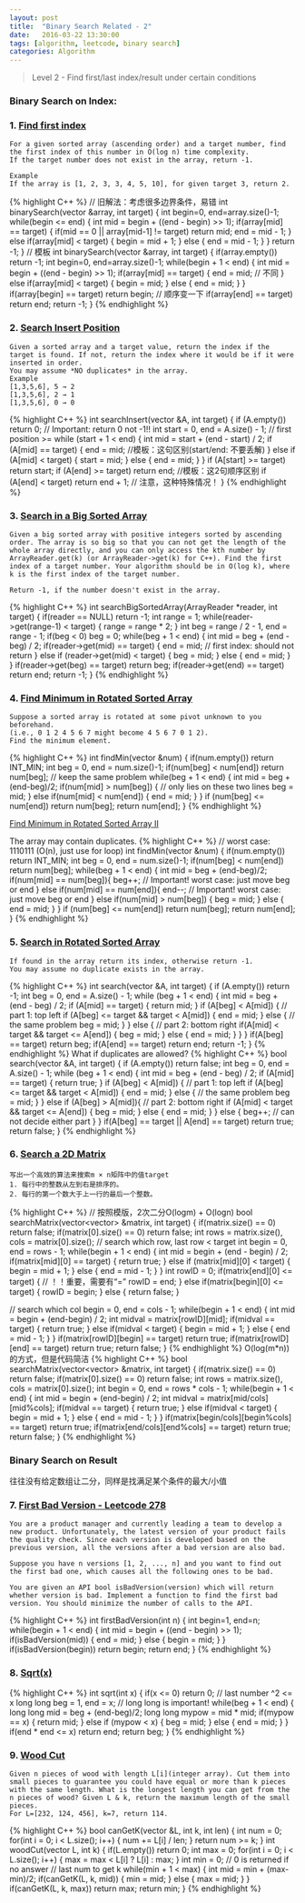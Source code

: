 ```yaml
---
layout: post
title:  "Binary Search Related - 2"
date:   2016-03-22 13:30:00
tags: [algorithm, leetcode, binary search]
categories: Algorithm
---
```


> Level 2 - Find first/last index/result under certain conditions

### Binary Search on Index:

### 1. [Find first index](http://www.lintcode.com/en/problem/first-position-of-target/)
```
For a given sorted array (ascending order) and a target number, find the first index of this number in O(log n) time complexity.
If the target number does not exist in the array, return -1.

Example
If the array is [1, 2, 3, 3, 4, 5, 10], for given target 3, return 2.
```
{% highlight C++ %}
// 旧解法：考虑很多边界条件，易错
int binarySearch(vector<int> &array, int target) {
  int begin=0, end=array.size()-1;
  while(begin <= end) {
    int mid = begin + ((end - begin) >> 1);
    if(array[mid] == target) {
      if(mid == 0 || array[mid-1] != target)
        return mid;
      end = mid - 1;
    } else if(array[mid] < target) {
      begin  = mid + 1;
    } else {
      end = mid - 1;
    }
  }
  return -1;
}
// 模板
int binarySearch(vector<int> &array, int target) {
  if(array.empty())  return -1;
  int begin=0, end=array.size()-1;
  while(begin + 1 < end) {
    int mid = begin + ((end - begin) >> 1);
    if(array[mid] == target) {
      end = mid;  // 不同
    } else if(array[mid] < target) {
      begin = mid;
    } else {
      end = mid;
    }
  }
  if(array[begin] == target)  return begin;  // 顺序变一下
  if(array[end] == target)    return end;
  return -1;
}
{% endhighlight %}

### 2. [Search Insert Position](http://www.lintcode.com/en/problem/search-insert-position/)
```
Given a sorted array and a target value, return the index if the target is found. If not, return the index where it would be if it were inserted in order.
You may assume *NO duplicates* in the array.
Example
[1,3,5,6], 5 → 2
[1,3,5,6], 2 → 1
[1,3,5,6], 0 → 0
```
{% highlight C++ %}
int searchInsert(vector<int> &A, int target) {
  if (A.empty()) return 0;  // Important: return 0 not -1!!
  int start = 0, end = A.size() - 1;
  // first position >=
  while (start + 1 < end) {
    int mid = start + (end - start) / 2;
    if (A[mid] == target) {
      end = mid;  //模板：这句区别(start/end: 不要丢解)
    } else if (A[mid] < target) {
      start = mid;
    } else {
      end = mid;
    }
  }
  if (A[start] >= target) return start;
  if (A[end] >= target) return end;  //模板：这2句顺序区别
  if (A[end] < target) return end + 1;  // 注意，这种特殊情况！
}
{% endhighlight %}

### 3. [Search in a Big Sorted Array](http://www.lintcode.com/en/problem/search-in-a-big-sorted-array/)
```
Given a big sorted array with positive integers sorted by ascending order. The array is so big so that you can not get the length of the whole array directly, and you can only access the kth number by ArrayReader.get(k) (or ArrayReader->get(k) for C++). Find the first index of a target number. Your algorithm should be in O(log k), where k is the first index of the target number.

Return -1, if the number doesn't exist in the array.
```
{% highlight C++ %}
int searchBigSortedArray(ArrayReader *reader, int target) {
  if(reader == NULL)  return -1;
  int range = 1;
  while(reader->get(range-1) < target) {
    range = range * 2;
  }
  int beg = range / 2 - 1, end = range - 1;
  if(beg < 0)  beg = 0;
  while(beg + 1 < end) {
    int mid = beg + (end - beg) / 2;
    if(reader->get(mid) == target) {
      end = mid;  // first index: should not return
    } else if (reader->get(mid) < target) {
      beg = mid;
    } else {
      end = mid;
    }
  }
  if(reader->get(beg) == target)  return beg;
  if(reader->get(end) == target)  return end;
  return -1;
}
{% endhighlight %}

### 4. [Find Minimum in Rotated Sorted Array](http://www.lintcode.com/en/problem/find-minimum-in-rotated-sorted-array/)
```
Suppose a sorted array is rotated at some pivot unknown to you beforehand.
(i.e., 0 1 2 4 5 6 7 might become 4 5 6 7 0 1 2).
Find the minimum element.
```
{% highlight C++ %}
int findMin(vector<int> &num) {
  if(num.empty())  return INT_MIN;
  int beg = 0, end = num.size()-1;
  if(num[beg] < num[end])  return num[beg];
  // keep the same problem
  while(beg + 1 < end) {
    int mid = beg + (end-beg)/2;
    if(num[mid] > num[beg]) { // only lies on these two lines
      beg = mid;
    } else if(num[mid] < num[end]) {
      end = mid;
    }
  }
  if (num[beg] <= num[end]) return num[beg];
  return num[end];
}
{% endhighlight %}

[Find Minimum in Rotated Sorted Array II](http://www.lintcode.com/en/problem/find-minimum-in-rotated-sorted-array-ii/)

The array may contain duplicates.
{% highlight C++ %}
// worst case: 1110111 (O(n), just use for loop)
int findMin(vector<int> &num) {
  if(num.empty())  return INT_MIN;
  int beg = 0, end = num.size()-1;
  if(num[beg] < num[end])  return num[beg];
  while(beg + 1 < end) {
    int mid = beg + (end-beg)/2;
    if(num[mid] == num[beg]){
      beg++; // Important! worst case: just move beg or end
    } else if(num[mid] == num[end]){
      end--; // Important! worst case: just move beg or end
    } else if(num[mid] > num[beg]) {
      beg = mid;
    } else {
      end = mid;
    }
  }
  if (num[beg] <= num[end]) return num[beg];
  return num[end];
}
{% endhighlight %}

### 5. [Search in Rotated Sorted Array](http://www.lintcode.com/en/problem/search-in-rotated-sorted-array/)
```
If found in the array return its index, otherwise return -1.
You may assume no duplicate exists in the array.
```
{% highlight C++ %}
int search(vector<int> &A, int target) {
  if (A.empty()) return -1;
  int beg = 0, end = A.size() - 1;
  while (beg + 1 < end) {
    int mid = beg + (end - beg) / 2;
    if (A[mid] == target) {
      return mid;
    }
    if (A[beg] < A[mid]) {  // part 1: top left
      if (A[beg] <= target && target < A[mid]) {
        end = mid;
      } else {  // the same problem
        beg = mid;
      }
    } else {  // part 2: bottom right
      if(A[mid] < target && target <= A[end]) {
          beg = mid;
      } else {
          end = mid;
      }
    }
  }
  if(A[beg] == target)  return beg;
  if(A[end] == target)  return end;
  return -1;
}
{% endhighlight %}
What if duplicates are allowed?
{% highlight C++ %}
bool search(vector<int> &A, int target) {
  if (A.empty()) return false;
  int beg = 0, end = A.size() - 1;
  while (beg + 1 < end) {
    int mid = beg + (end - beg) / 2;
    if (A[mid] == target) {
      return true;
    }
    if (A[beg] < A[mid]) {  // part 1: top left
      if (A[beg] <= target && target < A[mid]) {
        end = mid;
      } else {  // the same problem
        beg = mid;
      }
    } else if (A[beg] > A[mid]){  // part 2: bottom right
      if (A[mid] < target && target <= A[end]) {
        beg = mid;
      } else {
        end = mid;
      }
    } else {
      beg++; // can not decide either part
    }
  }
  if(A[beg] == target || A[end] == target)
    return true;
  return false;
}
{% endhighlight %}

### 6. [Search a 2D Matrix](https://www.lintcode.com/problem/28/)
```
写出一个高效的算法来搜索m × n矩阵中的值target
1. 每行中的整数从左到右是排序的。
2. 每行的第一个数大于上一行的最后一个整数。
```
{% highlight C++ %}
// 按照模版，2次二分O(logm) + O(logn)
bool searchMatrix(vector<vector<int>> &matrix, int target) {
  if(matrix.size() == 0) return false;
  if(matrix[0].size() == 0)  return false;
  int rows = matrix.size(), cols = matrix[0].size();
  // search which row, last row < target
  int begin = 0, end = rows - 1;
  while(begin + 1 < end) {
      int mid = begin + (end - begin) / 2;
      if(matrix[mid][0] == target) {
          return true;
      } else if (matrix[mid][0] < target) {
          begin = mid + 1;
      } else {
          end = mid - 1;
      }
  }
  int rowID = 0;
  if(matrix[end][0] <= target) {  // ！！重要，需要有“=”
      rowID = end;
  } else if(matrix[begin][0] <= target) {
      rowID = begin;
  } else {
      return false;
  }

  // search which col
  begin = 0, end = cols - 1;
  while(begin + 1 < end) {
      int mid = begin + (end-begin) / 2;
      int midval = matrix[rowID][mid];
      if(midval == target) {
          return true;
      } else if(midval < target) {
          begin = mid + 1;
      } else {
          end = mid - 1;
      }
  }
  if(matrix[rowID][begin] == target) return true;
  if(matrix[rowID][end] == target) return true;
  return false;
}
{% endhighlight %}
O(log(m*n))的方式，但是代码简洁
{% highlight C++ %}
bool searchMatrix(vector<vector<int>> &matrix, int target) {
  if(matrix.size() == 0) return false;
  if(matrix[0].size() == 0)  return false;
  int rows = matrix.size(), cols = matrix[0].size();
  int begin = 0, end = rows * cols - 1;
  while(begin + 1 < end) {
    int mid = begin + (end-begin) / 2;
    int midval = matrix[mid/cols][mid%cols];
    if(midval == target) {
        return true;
    } else if(midval < target) {
        begin = mid + 1;
    } else {
        end = mid - 1;
    }
  }
  if(matrix[begin/cols][begin%cols] == target) return true;
  if(matrix[end/cols][end%cols] == target) return true;
  return false;
}
{% endhighlight %}


### Binary Search on Result
往往没有给定数组让二分，同样是找满足某个条件的最大/小值

### 7. [First Bad Version - Leetcode 278](https://leetcode.com/problems/first-bad-version/)
```
You are a product manager and currently leading a team to develop a new product. Unfortunately, the latest version of your product fails the quality check. Since each version is developed based on the previous version, all the versions after a bad version are also bad.

Suppose you have n versions [1, 2, ..., n] and you want to find out the first bad one, which causes all the following ones to be bad.

You are given an API bool isBadVersion(version) which will return whether version is bad. Implement a function to find the first bad version. You should minimize the number of calls to the API.
```
{% highlight C++ %}
int firstBadVersion(int n) {
  int begin=1, end=n;
  while(begin + 1 < end) {
    int mid = begin + ((end - begin) >> 1);
    if(isBadVersion(mid)) {
      end = mid;
    } else {
      begin = mid;
    }
  }
  if(isBadVersion(begin))  return begin;
  return end;
}
{% endhighlight %}

### 8. [Sqrt(x)](http://www.lintcode.com/en/problem/sqrtx/)
{% highlight C++ %}
int sqrt(int x) {
  if(x <= 0)  return 0;
  // last number ^2 <= x
  long long beg = 1, end = x;  // long long is important!
  while(beg + 1 < end) {
    long long mid = beg + (end-beg)/2;
    long long mypow = mid * mid;
    if(mypow == x) {
      return mid;
    } else if (mypow < x) {
      beg = mid;
    } else {
      end = mid;
    }
  }
  if(end * end <= x)  return end;
  return beg;
}
{% endhighlight %}

### 9. [Wood Cut](https://leetcode.com/problems/first-bad-version/)
```
Given n pieces of wood with length L[i](integer array). Cut them into small pieces to guarantee you could have equal or more than k pieces with the same length. What is the longest length you can get from the n pieces of wood? Given L & k, return the maximum length of the small pieces.
For L=[232, 124, 456], k=7, return 114.
```
{% highlight C++ %}
bool canGetK(vector<int> &L, int k, int len) {
  int num = 0;
  for(int i = 0; i < L.size(); i++) {
    num += L[i] / len;
  }
  return num >= k;
}
int woodCut(vector<int> L, int k) {
  if(L.empty())  return 0;
  int max = 0;
  for(int i = 0; i < L.size(); i++) {
    max = max < L[i] ? L[i] : max;
  }
  int min = 0;  // 0 is returned if no answer
  // last num to get k
  while(min + 1 < max) {
    int mid = min + (max-min)/2;
    if(canGetK(L, k, mid)) {
      min = mid;
    } else {
      max = mid;
    }
  }
  if(canGetK(L, k, max))  return max;
  return min;
}
{% endhighlight %}
